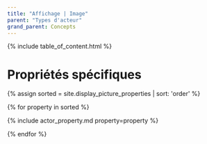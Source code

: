 ```yaml
---
title: "Affichage | Image"
parent: "Types d'acteur"
grand_parent: Concepts
---
```


{% include table_of_content.html %}

# Propriétés spécifiques

{% assign sorted = site.display_picture_properties | sort: 'order' %}

{% for property in sorted %}

{% include actor_property.md property=property %}

{% endfor %}